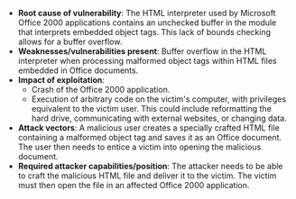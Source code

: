 - **Root cause of vulnerability**: The HTML interpreter used by Microsoft Office 2000 applications contains an unchecked buffer in the module that interprets embedded object tags. This lack of bounds checking allows for a buffer overflow.
- **Weaknesses/vulnerabilities present**: Buffer overflow in the HTML interpreter when processing malformed object tags within HTML files embedded in Office documents.
- **Impact of exploitation**:
    - Crash of the Office 2000 application.
    - Execution of arbitrary code on the victim's computer, with privileges equivalent to the victim user. This could include reformatting the hard drive, communicating with external websites, or changing data.
- **Attack vectors**: A malicious user creates a specially crafted HTML file containing a malformed object tag and saves it as an Office document. The user then needs to entice a victim into opening the malicious document.
- **Required attacker capabilities/position**: The attacker needs to be able to craft the malicious HTML file and deliver it to the victim. The victim must then open the file in an affected Office 2000 application.